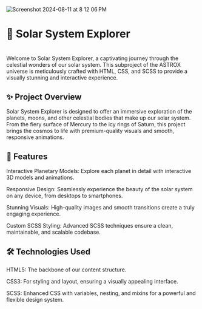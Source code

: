 


![Screenshot 2024-08-11 at 8 12 06 PM](https://github.com/user-attachments/assets/adb7f796-71ab-414e-b0c7-42aef29f0484)











<h1>🌌 Solar System Explorer<h1></h1>
  
Welcome to Solar System Explorer, a captivating journey through the celestial wonders of our solar system. This subproject of the ASTROX universe is meticulously crafted with HTML, CSS, and SCSS to provide a visually stunning and interactive experience.

✨ Project Overview
-------------------
Solar System Explorer is designed to offer an immersive exploration of the planets, moons, and other celestial bodies that make up our solar system. From the fiery surface of Mercury to the icy rings of Saturn, this project brings the cosmos to life with premium-quality visuals and smooth, responsive animations.

🚀 Features
-----------
Interactive Planetary Models: Explore each planet in detail with interactive 3D models and animations.

Responsive Design: Seamlessly experience the beauty of the solar system on any device, from desktops to smartphones.

Stunning Visuals: High-quality images and smooth transitions create a truly engaging experience.

Custom SCSS Styling: Advanced SCSS techniques ensure a clean, maintainable, and scalable codebase.

🛠️ Technologies Used
---------------------

HTML5: The backbone of our content structure.

CSS3: For styling and layout, ensuring a visually appealing interface.

SCSS: Enhanced CSS with variables, nesting, and mixins for a powerful and flexible design system.

